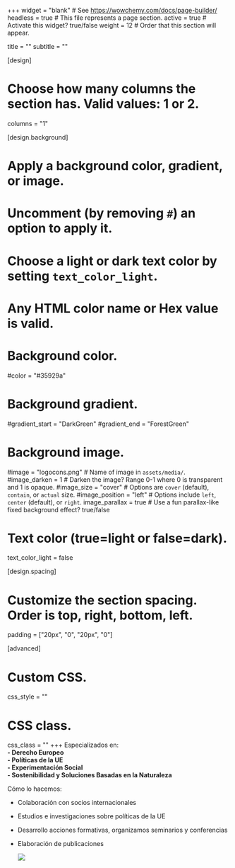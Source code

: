 +++
widget = "blank"  # See https://wowchemy.com/docs/page-builder/
headless = true  # This file represents a page section.
active = true  # Activate this widget? true/false
weight = 12  # Order that this section will appear.

title = ""
subtitle = ""

[design]
  # Choose how many columns the section has. Valid values: 1 or 2.
  columns = "1"

[design.background]
  # Apply a background color, gradient, or image.
  #   Uncomment (by removing `#`) an option to apply it.
  #   Choose a light or dark text color by setting `text_color_light`.
  #   Any HTML color name or Hex value is valid.

  # Background color.
 #color = "#35929a"

  # Background gradient.
  #gradient_start = "DarkGreen"
  #gradient_end = "ForestGreen"

  # Background image.
#image = "logocons.png"  # Name of image in `assets/media/`.
   #image_darken = 1  # Darken the image? Range 0-1 where 0 is transparent and 1 is opaque.
   #image_size = "cover"  #  Options are `cover` (default), `contain`, or `actual` size.
   #image_position = "left"  # Options include `left`, `center` (default), or `right`.
   image_parallax = true  # Use a fun parallax-like fixed background effect? true/false

  # Text color (true=light or false=dark).
  text_color_light = false

[design.spacing]
  # Customize the section spacing. Order is top, right, bottom, left.
  padding = ["20px", "0", "20px", "0"]

[advanced]
 # Custom CSS. 
 css_style = ""

 # CSS class.
 css_class = ""
+++
Especializados en: <br>
**- Derecho Europeo**<br>
**- Políticas de la UE**<br>
**- Experimentación Social**<br>
**- Sostenibilidad y Soluciones Basadas en la Naturaleza**<br>

Cómo lo hacemos:<br>
- Colaboración con socios internacionales<br>
- Estudios e investigaciones sobre políticas de la UE<br>
- Desarrollo acciones formativas, organizamos seminarios y conferencias<br>
- Elaboración de publicaciones

  <div class="background-static">
    <div class="image-wrapper">
           <img class="img_par" src="/media/logocons.png">
      </div>
    </div>
  </div>

 
